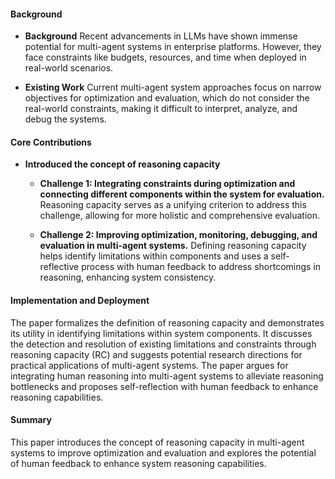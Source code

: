 #### Background
- **Background**
Recent advancements in LLMs have shown immense potential for multi-agent systems in enterprise platforms. However, they face constraints like budgets, resources, and time when deployed in real-world scenarios.
  
- **Existing Work**
Current multi-agent system approaches focus on narrow objectives for optimization and evaluation, which do not consider the real-world constraints, making it difficult to interpret, analyze, and debug the systems.

#### Core Contributions
  - **Introduced the concept of reasoning capacity**
  
    - **Challenge 1: Integrating constraints during optimization and connecting different components within the system for evaluation.**
      Reasoning capacity serves as a unifying criterion to address this challenge, allowing for more holistic and comprehensive evaluation.
  
    - **Challenge 2: Improving optimization, monitoring, debugging, and evaluation in multi-agent systems.**
      Defining reasoning capacity helps identify limitations within components and uses a self-reflective process with human feedback to address shortcomings in reasoning, enhancing system consistency.

#### Implementation and Deployment
The paper formalizes the definition of reasoning capacity and demonstrates its utility in identifying limitations within system components. It discusses the detection and resolution of existing limitations and constraints through reasoning capacity (RC) and suggests potential research directions for practical applications of multi-agent systems. The paper argues for integrating human reasoning into multi-agent systems to alleviate reasoning bottlenecks and proposes self-reflection with human feedback to enhance reasoning capabilities.

#### Summary
This paper introduces the concept of reasoning capacity in multi-agent systems to improve optimization and evaluation and explores the potential of human feedback to enhance system reasoning capabilities.